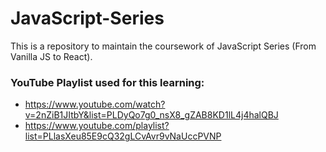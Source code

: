 # JavaScript-Series

This is a repository to maintain the coursework of JavaScript Series (From Vanilla JS to React).

### YouTube Playlist used for this learning:

* https://www.youtube.com/watch?v=2nZiB1JItbY&list=PLDyQo7g0_nsX8_gZAB8KD1lL4j4halQBJ
* https://www.youtube.com/playlist?list=PLlasXeu85E9cQ32gLCvAvr9vNaUccPVNP

